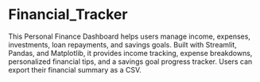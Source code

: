 # Financial_Tracker
 This Personal Finance Dashboard helps users manage income, expenses, investments, loan repayments, and savings goals. Built with Streamlit, Pandas, and Matplotlib, it provides income tracking, expense breakdowns, personalized financial tips, and a savings goal progress tracker. Users can export their financial summary as a CSV.
